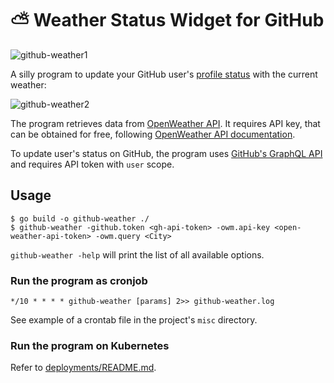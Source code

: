 # :partly_sunny: Weather Status Widget for GitHub

![github-weather1](docs/github-weather-card.jpg)

A silly program to update your GitHub user's [profile status](https://github.blog/changelog/2019-01-09-set-your-status/) with the current weather:

![github-weather2](docs/github-weather.jpg)

The program retrieves data from [OpenWeather API](https://openweathermap.org). It requires API key,
that can be obtained for free, following [OpenWeather API documentation][1].

To update user's status on GitHub, the program uses [GitHub's GraphQL API](https://developer.github.com/v4/) and requires API
token with `user` scope.

## Usage

```
$ go build -o github-weather ./
$ github-weather -github.token <gh-api-token> -owm.api-key <open-weather-api-token> -owm.query <City>
```

`github-weather -help` will print the list of all available options.

### Run the program as cronjob

```
*/10 * * * * github-weather [params] 2>> github-weather.log
```

See example of a crontab file in the project's `misc` directory.

### Run the program on Kubernetes

Refer to [deployments/README.md](./deployments/README.md).

[1]: https://openweathermap.org/api
